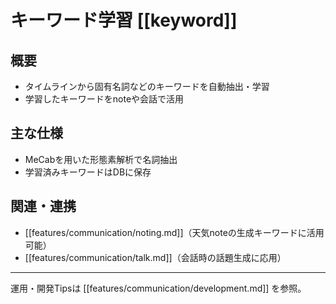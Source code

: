 # キーワード学習 [[keyword]]

## 概要
- タイムラインから固有名詞などのキーワードを自動抽出・学習
- 学習したキーワードをnoteや会話で活用

## 主な仕様
- MeCabを用いた形態素解析で名詞抽出
- 学習済みキーワードはDBに保存

## 関連・連携
- [[features/communication/noting.md]]（天気noteの生成キーワードに活用可能）
- [[features/communication/talk.md]]（会話時の話題生成に応用）

---

運用・開発Tipsは [[features/communication/development.md]] を参照。 